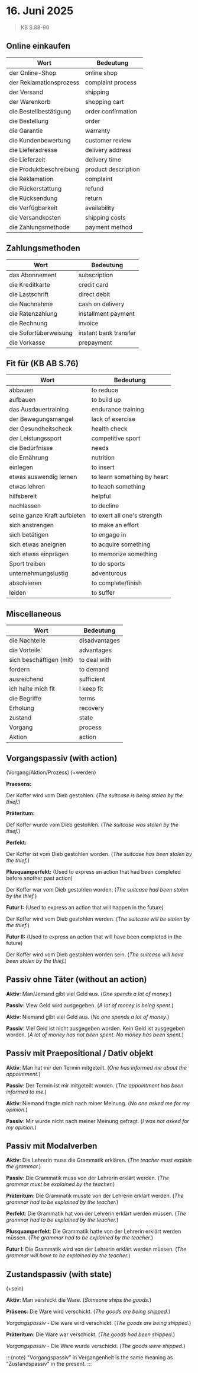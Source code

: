 # 16. Juni 2025
> KB S.88-90

## Online einkaufen

Wort | Bedeutung |
------|-----------|
der Online-Shop | online shop |
der Reklamationsprozess | complaint process |
der Versand | shipping |
der Warenkorb | shopping cart |
die Bestellbestätigung | order confirmation |
die Bestellung | order |
die Garantie | warranty |
die Kundenbewertung | customer review |
die Lieferadresse | delivery address |
die Lieferzeit | delivery time |
die Produktbeschreibung | product description |
die Reklamation | complaint |
die Rückerstattung | refund |
die Rücksendung | return |
die Verfügbarkeit | availability |
die Versandkosten | shipping costs |
die Zahlungsmethode | payment method |

## Zahlungsmethoden

Wort | Bedeutung |
------|-----------|
das Abonnement | subscription |
die Kreditkarte | credit card |
die Lastschrift | direct debit |
die Nachnahme | cash on delivery |
die Ratenzahlung | installment payment |
die Rechnung | invoice |
die Sofortüberweisung | instant bank transfer |
die Vorkasse | prepayment |

## Fit für (KB AB S.76)

Wort | Bedeutung |
------|-----------|
abbauen | to reduce |
aufbauen | to build up |
das Ausdauertraining | endurance training |
der Bewegungsmangel | lack of exercise |
der Gesundheitscheck | health check |
der Leistungssport | competitive sport |
die Bedürfnisse | needs |
die Ernährung | nutrition |
einlegen | to insert |
etwas auswendig lernen | to learn something by heart |
etwas lehren | to teach something |
hilfsbereit | helpful |
nachlassen | to decline |
seine ganze Kraft aufbieten | to exert all one's strength |
sich anstrengen | to make an effort |
sich betätigen | to engage in |
sich etwas aneignen | to acquire something |
sich etwas einprägen | to memorize something |
Sport treiben | to do sports |
unternehmungslustig | adventurous |
absolvieren | to complete/finish |
leiden | to suffer |


## Miscellaneous

Wort | Bedeutung |
------|-----------|
die Nachteile | disadvantages |
die Vorteile | advantages |
sich beschäftigen (mit) | to deal with |
fordern | to demand |
ausreichend | sufficient |
ich halte mich fit | I keep fit |
die Begriffe | terms |
Erholung | recovery |
zustand | state |
Vorgang | process |
Aktion | action |


## Vorgangspassiv (with action)
(Vorgang/Aktion/Prozess)
(+werden)

**Praesens:**

Der Koffer wird vom Dieb gestohlen.
(*The suitcase is being stolen by the thief.*)

**Präteritum:**

Def Koffer wurde vom Dieb gestohlen.
(*The suitcase was stolen by the thief.*)

**Perfekt:**

Der Koffer ist vom Dieb gestohlen worden.
(*The suitcase has been stolen by the thief.*)

**Plusquamperfekt:**
(Used to express an action that had been completed before another past action)

Der Koffer war vom Dieb gestohlen worden.
(*The suitcase had been stolen by the thief.*)

**Futur I:**
(Used to express an action that will happen in the future)

Der Koffer wird vom Dieb gestohlen werden.
(*The suitcase will be stolen by the thief.*)

**Futur II:**
(Used to express an action that will have been completed in the future)

Der Koffer wird vom Dieb gestohlen worden sein.
(*The suitcase will have been stolen by the thief.*)


## Passiv ohne Täter (without an action)

**Aktiv**: Man/Jemand gibt viel Geld aus.
(*One spends a lot of money.*)

**Passiv**: View Geld wird ausgegeben.
(*A lot of money is being spent.*)

**Aktiv**: Niemand gibt viel Geld aus.
(*No one spends a lot of money.*)

**Passiv**: Viel Geld ist nicht ausgegeben worden. Kein Geld ist ausgegeben worden.
(*A lot of money has not been spent. No money has been spent.*)

## Passiv mit Praepositional / Dativ objekt

**Aktiv**: Man hat mir den Termin mitgeteilt.
(*One has informed me about the appointment.*)

**Passiv**: Der Termin ist mir mitgeteilt worden.
(*The appointment has been informed to me.*)

**Aktiv**: Niemand fragte mich nach miner Meinung.
(*No one asked me for my opinion.*)

**Passiv**: Mir wurde nicht nach meiner Meinung gefragt.
(*I was not asked for my opinion.*)

## Passiv mit Modalverben

**Aktiv**: Die Lehrerin muss die Grammatik erklären.
(*The teacher must explain the grammar.*)

**Passiv**: Die Grammatik muss von der Lehrerin erklärt werden.
(*The grammar must be explained by the teacher.*)

**Präteritum**: Die Grammatik musste von der Lehrerin erklärt werden.
(*The grammar had to be explained by the teacher.*)

**Perfekt**: Die Grammatik hat von der Lehrerin erklärt werden müssen.
(*The grammar had to be explained by the teacher.*)

**Plusquamperfekt**: Die Grammatik hatte von der Lehrerin erklärt werden müssen.
(*The grammar had to be explained by the teacher.*)

**Futur I**: Die Grammatik wird von der Lehrerin erklärt werden müssen.
(*The grammar will have to be explained by the teacher.*)

## Zustandspassiv (with state)
(+sein)

**Aktiv**: Man vershickt die Ware.
(*Someone ships the goods.*)

**Präsens**: Die Ware wird verschickt.
(*The goods are being shipped.*)

*Vorgangspassiv* - Die ware wird verschickt.
(*The goods are being shipped.*)

**Präteritum**: Die Ware war verschickt.
(*The goods had been shipped.*)

*Vorgangspassiv* - Die Ware wurde verschickt.
(*The goods were shipped.*)

:::{note}
"Vorgangspassiv" in Vergangenheit is the same meaning as "Zustandspassiv" in the present.
:::
